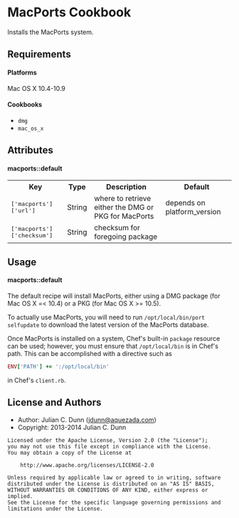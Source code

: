 MacPorts Cookbook
=================

Installs the MacPorts system.

Requirements
------------

#### Platforms

Mac OS X 10.4-10.9

#### Cookbooks

* `dmg`
* `mac_os_x`

Attributes
----------

#### macports::default
<table>
  <tr>
    <th>Key</th>
    <th>Type</th>
    <th>Description</th>
    <th>Default</th>
  </tr>
  <tr>
    <td><tt>['macports']['url']</tt></td>
    <td>String</td>
    <td>where to retrieve either the DMG or PKG for MacPorts</td>
    <td>depends on platform_version</td>
  </tr>
  <tr>
    <td><tt>['macports']['checksum']</tt></td>
    <td>String</td>
    <td>checksum for foregoing package</td>
    </td>
  </tr>
</table>

Usage
-----
#### macports::default

The default recipe will install MacPorts, either using a DMG package
(for Mac OS X =< 10.4) or a PKG (for Mac OS X >= 10.5).

To actually use MacPorts, you will need to run `/opt/local/bin/port selfupdate`
to download the latest version of the MacPorts database.

Once MacPorts is installed on a system, Chef's built-in `package` resource
can be used; however, you must ensure that `/opt/local/bin` is in Chef's
path. This can be accomplished with a directive such as

```ruby
ENV['PATH'] += ':/opt/local/bin'
```

in Chef's `client.rb`.

License and Authors
-------------------

* Author: Julian C. Dunn (<jdunn@aquezada.com>)
* Copyright: 2013-2014 Julian C. Dunn

```text
Licensed under the Apache License, Version 2.0 (the "License");
you may not use this file except in compliance with the License.
You may obtain a copy of the License at

    http://www.apache.org/licenses/LICENSE-2.0

Unless required by applicable law or agreed to in writing, software
distributed under the License is distributed on an "AS IS" BASIS,
WITHOUT WARRANTIES OR CONDITIONS OF ANY KIND, either express or implied.
See the License for the specific language governing permissions and
limitations under the License.
```
